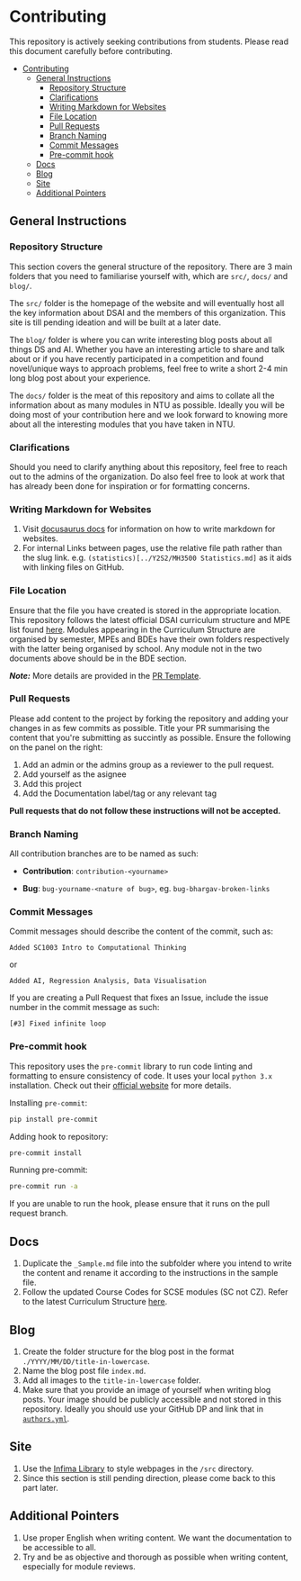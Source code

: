 # Contributing

This repository is actively seeking contributions from students. Please read this document carefully before contributing.

- [Contributing](#contributing)
  - [General Instructions](#general-instructions)
    - [Repository Structure](#repository-structure)
    - [Clarifications](#clarifications)
    - [Writing Markdown for Websites](#writing-markdown-for-websites)
    - [File Location](#file-location)
    - [Pull Requests](#pull-requests)
    - [Branch Naming](#branch-naming)
    - [Commit Messages](#commit-messages)
    - [Pre-commit hook](#pre-commit-hook)
  - [Docs](#docs)
  - [Blog](#blog)
  - [Site](#site)
  - [Additional Pointers](#additional-pointers)

## General Instructions

### Repository Structure

This section covers the general structure of the repository. There are 3 main folders that you need to familiarise yourself with, which are `src/`, `docs/` and `blog/`.

The `src/` folder is the homepage of the website and will eventually host all the key information about DSAI and the members of this organization. This site is till pending ideation and will be built at a later date.

The `blog/` folder is where you can write interesting blog posts about all things DS and AI. Whether you have an interesting article to share and talk about or if you have recently participated in a competition and found novel/unique ways to approach problems, feel free to write a short 2-4 min long blog post about your experience.

The `docs/` folder is the meat of this repository and aims to collate all the information about as many modules in NTU as possible. Ideally you will be doing most of your contribution here and we look forward to knowing more about all the interesting modules that you have taken in NTU.

### Clarifications

Should you need to clarify anything about this repository, feel free to reach out to the admins of the organization. Do also feel free to look at work that has already been done for inspiration or for formatting concerns.

### Writing Markdown for Websites

1. Visit [docusaurus docs](https://docusaurus.io/docs/markdown-features) for information on how to write markdown for websites.
2. For internal Links between pages, use the relative file path rather than the slug link. e.g. `(statistics)[../Y2S2/MH3500 Statistics.md]` as it aids with linking files on GitHub.

### File Location

Ensure that the file you have created is stored in the appropriate location. This repository follows the latest official DSAI curriculum structure and MPE list found [here](https://www.ntu.edu.sg/scse/admissions/programmes/undergraduate-programmes/curriculum-structure#Content_C021_Col00). Modules appearing in the Curriculum Structure are organised by semester, MPEs and BDEs have their own folders respectively with the latter being organised by school. Any module not in the two documents above should be in the BDE section.

_**Note:**_ More details are provided in the [PR Template](.github/pull_request_template.md).

### Pull Requests

Please add content to the project by forking the repository and adding your changes in as few commits as possible. Title your PR summarising the content that you're submitting as succintly as possible. Ensure the following on the panel on the right:

1. Add an admin or the admins group as a reviewer to the pull request.
2. Add yourself as the asignee
3. Add this project
4. Add the Documentation label/tag or any relevant tag

**Pull requests that do not follow these instructions will not be accepted.**

### Branch Naming

All contribution branches are to be named as such:

- **Contribution**: `contribution-<yourname>`

- **Bug**: `bug-yourname-<nature of bug>`, eg. `bug-bhargav-broken-links`

### Commit Messages

Commit messages should describe the content of the commit, such as:

```text
Added SC1003 Intro to Computational Thinking
```

or

```text
Added AI, Regression Analysis, Data Visualisation
```

If you are creating a Pull Request that fixes an Issue, include the issue number in the commit message as such:

```text
[#3] Fixed infinite loop
```

### Pre-commit hook

This repository uses the `pre-commit` library to run code linting and formatting to ensure consistency of code. It uses your local `python 3.x` installation. Check out their [official website](https://pre-commit.com/) for more details.

Installing `pre-commit`:

```bash
pip install pre-commit
```

Adding hook to repository:

```bash
pre-commit install
```

Running pre-commit:

```bash
pre-commit run -a
```

If you are unable to run the hook, please ensure that it runs on the pull request branch.

## Docs

1. Duplicate the `_Sample.md` file into the subfolder where you intend to write the content and rename it according to the instructions in the sample file.
2. Follow the updated Course Codes for SCSE modules (SC not CZ). Refer to the latest Curriculum Structure [here](https://www.ntu.edu.sg/scse/admissions/programmes/undergraduate-programmes/curriculum-structure#Content_C021_Col00).

## Blog

1. Create the folder structure for the blog post in the format `./YYYY/MM/DD/title-in-lowercase`.
2. Name the blog post file `index.md`.
3. Add all images to the `title-in-lowercase` folder.
4. Make sure that you provide an image of yourself when writing blog posts. Your image should be publicly accessible and not stored in this repository. Ideally you should use your GitHub DP and link that in [`authors.yml`](../blog/authors.yml).

## Site

1. Use the [Infima Library](https://infima.dev/docs/getting-started/introduction) to style webpages in the `/src` directory.
2. Since this section is still pending direction, please come back to this part later.

## Additional Pointers

1. Use proper English when writing content. We want the documentation to be accessible to all.
2. Try and be as objective and thorough as possible when writing content, especially for module reviews.
